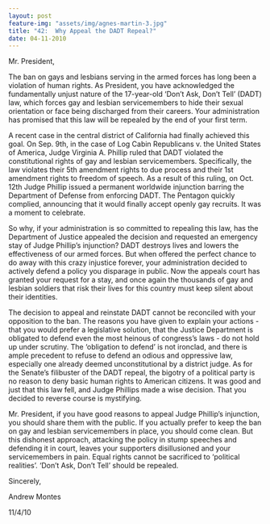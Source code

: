 ```yaml
---
layout: post
feature-img: "assets/img/agnes-martin-3.jpg"
title: "42:  Why Appeal the DADT Repeal?"
date: 04-11-2010
---
```

Mr. President,

The ban on gays and lesbians serving in the armed forces has long been a violation of human rights. As President, you have acknowledged the fundamentally unjust nature of the 17-year-old ‘Don’t Ask, Don’t Tell’ (DADT) law, which forces gay and lesbian servicemembers to hide their sexual orientation or face being discharged from their careers. Your administration has promised that this law will be repealed by the end of your first term.

A recent case in the central district of California had finally achieved this goal. On Sep. 9th, in the case of Log Cabin Republicans v. the United States of America, Judge Virginia A. Phillip ruled that DADT violated the constitutional rights of gay and lesbian servicemembers. Specifically, the law violates their 5th amendment rights to due process and their 1st amendment rights to freedom of speech. As a result of this ruling, on Oct. 12th Judge Phillip issued a permanent worldwide injunction barring the Department of Defense from enforcing DADT. The Pentagon quickly complied, announcing that it would finally accept openly gay recruits. It was a moment to celebrate.

So why, if your administration is so committed to repealing this law, has the Department of Justice appealed the decision and requested an emergency stay of Judge Phillip’s injunction? DADT destroys lives and lowers the effectiveness of our armed forces. But when offered the perfect chance to do away with this crazy injustice forever, your administration decided to actively defend a policy you disparage in public. Now the appeals court has granted your request for a stay, and once again the thousands of gay and lesbian soldiers that risk their lives for this country must keep silent about their identities.

The decision to appeal and reinstate DADT cannot be reconciled with your opposition to the ban. The reasons you have given to explain your actions - that you would prefer a legislative solution, that the Justice Department is obligated to defend even the most heinous of congress’s laws - do not hold up under scrutiny. The ‘obligation to defend’ is not ironclad, and there is ample precedent to refuse to defend an odious and oppressive law, especially one already deemed unconstitutional by a district judge. As for the Senate’s filibuster of the DADT repeal, the bigotry of a political party is no reason to deny basic human rights to American citizens. It was good and just that this law fell, and Judge Phillips made a wise decision. That you decided to reverse course is mystifying.

Mr. President, if you have good reasons to appeal Judge Phillip’s injunction, you should share them with the public. If you actually prefer to keep the ban on gay and lesbian servicemembers in place, you should come clean. But this dishonest approach, attacking the policy in stump speeches and defending it in court, leaves your supporters disillusioned and your servicemembers in pain. Equal rights cannot be sacrificed to ‘political realities’. ‘Don’t Ask, Don’t Tell’ should be repealed.

Sincerely,

Andrew Montes

11/4/10
 

 
 